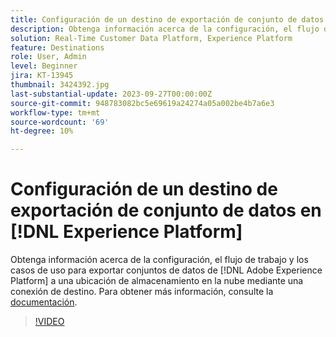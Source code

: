 ```yaml
---
title: Configuración de un destino de exportación de conjunto de datos en [!DNL Experience Platform]
description: Obtenga información acerca de la configuración, el flujo de trabajo y los casos de uso para exportar conjuntos de datos de [!DNL Adobe Experience Platform] a una ubicación de almacenamiento en la nube mediante una conexión de destino.
solution: Real-Time Customer Data Platform, Experience Platform
feature: Destinations
role: User, Admin
level: Beginner
jira: KT-13945
thumbnail: 3424392.jpg
last-substantial-update: 2023-09-27T00:00:00Z
source-git-commit: 948783082bc5e69619a24274a05a002be4b7a6e3
workflow-type: tm+mt
source-wordcount: '69'
ht-degree: 10%

---
```


# Configuración de un destino de exportación de conjunto de datos en [!DNL Experience Platform]

Obtenga información acerca de la configuración, el flujo de trabajo y los casos de uso para exportar conjuntos de datos de [!DNL Adobe Experience Platform] a una ubicación de almacenamiento en la nube mediante una conexión de destino. Para obtener más información, consulte la [documentación](https://experienceleague.adobe.com/docs/experience-platform/destinations/ui/activate/export-datasets.html).

>[!VIDEO](https://video.tv.adobe.com/v/3424392/?learn=on)

